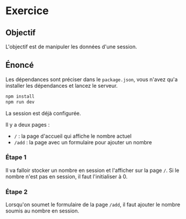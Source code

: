 # Exercice

## Objectif

L'objectif est de manipuler les données d'une session.

## Énoncé

Les dépendances sont préciser dans le `package.json`, vous n'avez qu'a installer les dépendances et lancez le serveur.

```bash
npm install
npm run dev
```

La session est déjà configurée.

Il y a deux pages :
- `/` : la page d'accueil qui affiche le nombre actuel
- `/add` : la page avec un formulaire pour ajouter un nombre

### Étape 1

Il va falloir stocker un nombre en session et l'afficher sur la page `/`.
Si le nombre n'est pas en session, il faut l'initialiser à 0.

### Étape 2

Lorsqu'on soumet le formulaire de la page `/add`, il faut ajouter le nombre soumis au nombre en session.
